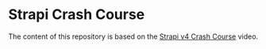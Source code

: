 # Strapi Crash Course

The content of this repository is based on the
[Strapi v4 Crash Course](https://youtu.be/vcopLqUq594)
video.
